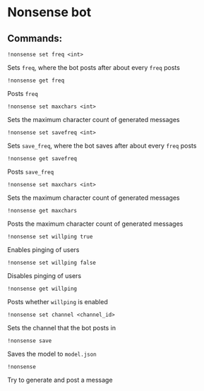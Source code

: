# Nonsense bot

## Commands:

`!nonsense set freq <int>`

Sets `freq`, where the bot posts after about every `freq` posts

`!nonsense get freq`

Posts `freq`

`!nonsense set maxchars <int>`

Sets the maximum character count of generated messages

`!nonsense set savefreq <int>`

Sets `save_freq`, where the bot saves after about every `freq` posts

`!nonsense get savefreq`

Posts `save_freq`

`!nonsense set maxchars <int>`

Sets the maximum character count of generated messages

`!nonsense get maxchars`

Posts the maximum character count of generated messages

`!nonsense set willping true`

Enables pinging of users

`!nonsense set willping false`

Disables pinging of users

`!nonsense get willping`

Posts whether `willping` is enabled

`!nonsense set channel <channel_id>`

Sets the channel that the bot posts in

`!nonsense save`

Saves the model to `model.json`

`!nonsense`

Try to generate and post a message
